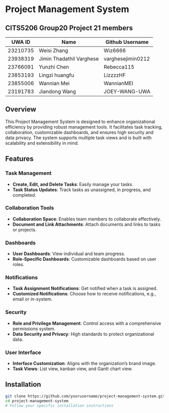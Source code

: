 # Project Management System

## CITS5206 Group20 Project 21 members

| UWA ID  | Name | Github Username |
|---------|------|-----------------|
|23210735 |Weisi Zhang|Wiz6666|
|23938319|Jimin Thadathil Varghese|varghesejimin0212 |
|23766091 |Yunzhi Chen|Rebecca115|
|23853193|Lingzi huangfu|LizzzzHF|
|23855006|Wannian Mei|WannianMEI|
|23191783 |Jiandong Wang|JOEY-WANG-UWA|


## Overview

This Project Management System is designed to enhance organizational efficiency by providing robust management tools. It facilitates task tracking, collaboration, customizable dashboards, and ensures high security and data privacy. The system supports multiple task views and is built with scalability and extensibility in mind.

## Features

### Task Management
- **Create, Edit, and Delete Tasks**: Easily manage your tasks.
- **Task Status Updates**: Track tasks as unassigned, in progress, and completed.

### Collaboration Tools
- **Collaboration Space**: Enables team members to collaborate effectively.
- **Document and Link Attachments**: Attach documents and links to tasks or projects.

### Dashboards
- **User Dashboards**: View individual and team progress.
- **Role-Specific Dashboards**: Customizable dashboards based on user roles.

### Notifications
- **Task Assignment Notifications**: Get notified when a task is assigned.
- **Customized Notifications**: Choose how to receive notifications, e.g., email or in-system.

### Security
- **Role and Privilege Management**: Control access with a comprehensive permissions system.
- **Data Security and Privacy**: High standards to protect organizational data.

### User Interface
- **Interface Customization**: Aligns with the organization’s brand image.
- **Task Views**: List view, kanban view, and Gantt chart view.

## Installation

```bash
git clone https://github.com/yourusername/project-management-system.git
cd project-management-system
# Follow your specific installation instructions
```
